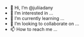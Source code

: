 - 👋 Hi, I’m @juliiadany
- 👀 I’m interested in ...
- 🌱 I’m currently learning ...
- 💞️ I’m looking to collaborate on ...
- 📫 How to reach me ...

<!---
juliiadany/juliiadany is a ✨ special ✨ repository because its `README.md` (this file) appears on your GitHub profile.
You can click the Preview link to take a look at your changes.
--->
